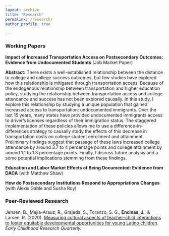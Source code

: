 ```yaml
---
layout: archive
title: "Research"
permalink: /research/
author_profile: true

---
```


### Working Papers

**Impact of Increased Transportation Access on Postsecondary Outcomes: Evidence from Undocumented Students** (Job Market Paper)

**Abstract:** There exists a well-established relationship between the distance to college and college success outcomes, but few studies have explored how this relationship is mitigated through transportation access. Because of the endogenous relationship between transportation and higher education policy, studying the relationship between transportation access and college attendance and success has not been explored causally. In this study, I explore this relationship by studying a unique population that gained increased access to transportation: undocumented immigrants. Over the last 15 years, many states have provided undocumented immigrants access to driver’s licenses regardless of their immigration status. The staggered implementation of these policies allows me to use a difference-in-differences strategy to causally study the effects of this decrease in transportation costs on college student enrollment and attainment. Preliminary findings suggest that passage of these laws increased college attendance by around 3.7 to 4 percentage points and college attainment by around 1.1 to 1.3 percentage points. Finally, I discuss future analysis and a some potential implications stemming from these findings.

**Education and Labor Market Effects of Being Documented: Evidence from DACA** (with Matthew Shaw)

**How do Postsecondary Institutions Respond to Appropriations Changes** (with Alexis Gable and Susha Roy)

### Peer-Reviewed Research

Jensen, B., Mejía-Arauz, R., Grajeda, S., Toranzo, S. G., **Encinas, J.**, & Larsen, R. (2020). [Measuring cultural aspects of teacher–child interactions to foster equitable developmental opportunities for young Latino children](https://www.sciencedirect.com/science/article/pii/S0885200617302211?casa_token=DyNTd0xSTKkAAAAA:Sa6PF2KnOlgGwCDkWbJUvc9WusBidxBYkK61aT7tt9awJCVUvIVyXKkc1B7M9SsUS29sFTorjg). *Early Childhood Research Quarterly.*